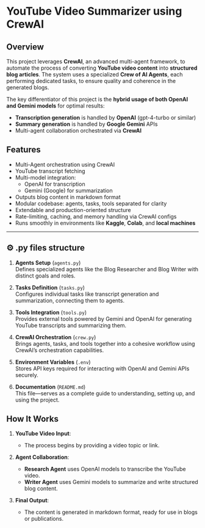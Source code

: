 # YouTube Video Summarizer using CrewAI

## Overview

This project leverages **CrewAI**, an advanced multi-agent framework, to automate the process of converting **YouTube video content** into **structured blog articles**. The system uses a specialized **Crew of AI Agents**, each performing dedicated tasks, to ensure quality and coherence in the generated blogs.

The key differentiator of this project is the **hybrid usage of both OpenAI and Gemini models** for optimal results:
- **Transcription generation** is handled by **OpenAI** (gpt-4-turbo or similar)
- **Summary generation** is handled by **Google Gemini** APIs
- Multi-agent collaboration orchestrated via **CrewAI**

## Features

- Multi-Agent orchestration using CrewAI
- YouTube transcript fetching
- Multi-model integration:
  - OpenAI for transcription
  - Gemini (Google) for summarization
- Outputs blog content in markdown format
- Modular codebase: agents, tasks, tools separated for clarity
- Extendable and production-oriented structure
- Rate-limiting, caching, and memory handling via CrewAI configs
- Runs smoothly in environments like **Kaggle**, **Colab**, and **local machines**


---

## ⚙️ .py files structure

1. **Agents Setup** (`agents.py`)  
   Defines specialized agents like the Blog Researcher and Blog Writer with distinct goals and roles.

2. **Tasks Definition** (`tasks.py`)  
   Configures individual tasks like transcript generation and summarization, connecting them to agents.

3. **Tools Integration** (`tools.py`)  
   Provides external tools powered by Gemini and OpenAI for generating YouTube transcripts and summarizing them.

4. **CrewAI Orchestration** (`crew.py`)  
   Brings agents, tasks, and tools together into a cohesive workflow using CrewAI’s orchestration capabilities.

5. **Environment Variables** (`.env`)  
   Stores API keys required for interacting with OpenAI and Gemini APIs securely.

6. **Documentation** (`README.md`)  
   This file—serves as a complete guide to understanding, setting up, and using the project.



## How It Works

1. **YouTube Video Input**:
   - The process begins by providing a video topic or link.

2. **Agent Collaboration**:
   - **Research Agent** uses OpenAI models to transcribe the YouTube video.
   - **Writer Agent** uses Gemini models to summarize and write structured blog content.

3. **Final Output**:
   - The content is generated in markdown format, ready for use in blogs or publications.


